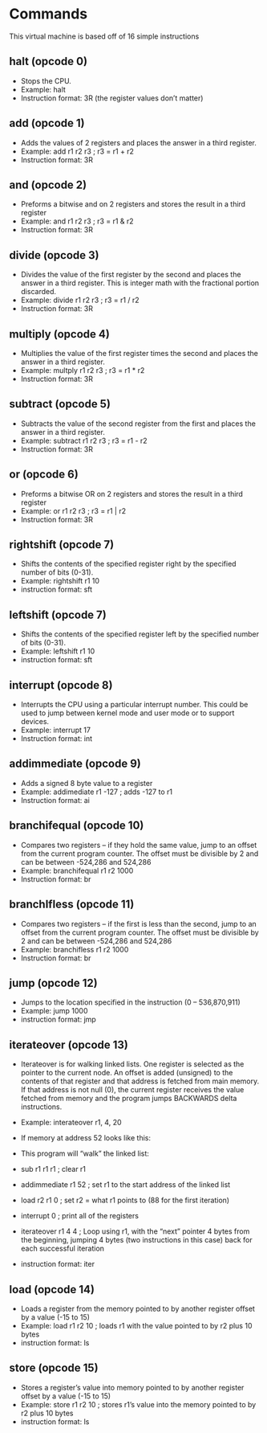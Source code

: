 # Commands

This virtual machine is based off of 16 simple instructions

## halt (opcode 0)

* Stops the CPU.
* Example: halt
* Instruction format: 3R (the register values don’t matter)

## add (opcode 1)

* Adds the values of 2 registers and places the answer in a third register.
* Example: add r1 r2 r3 ; r3 = r1 + r2
* Instruction format: 3R

## and (opcode 2)

* Preforms a bitwise and on 2 registers and stores the result in a third register
* Example: and r1 r2 r3 ; r3 = r1 & r2
* Instruction format: 3R

## divide (opcode 3)

* Divides the value of the first register by the second and places the answer in a third register. This is integer math with the fractional portion discarded.
* Example: divide r1 r2 r3 ; r3 = r1 / r2
* Instruction format: 3R

## multiply (opcode 4)

* Multiplies the value of the first register times the second and places the answer in a third register.
* Example: multply r1 r2 r3 ; r3 = r1 * r2
* Instruction format: 3R

## subtract (opcode 5)

* Subtracts the value of the second register from the first and places the answer in a third register.
* Example: subtract r1 r2 r3 ; r3 = r1 - r2
* Instruction format: 3R

## or (opcode 6)

* Preforms a bitwise OR on 2 registers and stores the result in a third register
* Example: or r1 r2 r3 ; r3 = r1 | r2
* Instruction format: 3R

## rightshift (opcode 7)

* Shifts the contents of the specified register right by the specified number of bits (0-31).
* Example: rightshift r1 10
* instruction format: sft

## leftshift (opcode 7)

* Shifts the contents of the specified register left by the specified number of bits (0-31).
* Example: leftshift r1 10
* instruction format: sft

## interrupt (opcode 8)

* Interrupts the CPU using a particular interrupt number. This could be used to jump between kernel mode and user mode or to support devices.
* Example: interrupt 17
* Instruction format: int

## addimmediate (opcode 9)

* Adds a signed 8 byte value to a register
* Example: addimediate r1 -127 ; adds -127 to r1
* Instruction format: ai

## branchifequal (opcode 10)

* Compares two registers – if they hold the same value, jump to an offset from the current program counter. The offset must be divisible by 2 and can be between -524,286 and 524,286
* Example: branchifequal r1 r2 1000 
* Instruction format: br

## branchIfless (opcode 11)

* Compares two registers – if the first is less than the second, jump to an offset from the current program counter. The offset must be divisible by 2 and can be between -524,286 and 524,286
* Example: branchifless r1 r2 1000 
* Instruction format: br

## jump (opcode 12)

* Jumps to the location specified in the instruction (0 – 536,870,911)
* Example: jump 1000
* instruction format: jmp

## iterateover (opcode 13)

* Iterateover is for walking linked lists. One register is selected as the pointer to the current node. An offset is added (unsigned) to the contents of that register and that address is fetched from main memory. If that address is not null (0), the current register receives the value fetched from memory and the program jumps BACKWARDS delta instructions.
* Example: interateover r1, 4, 20
* If memory at address 52 looks like this:
* This program will “walk” the linked list:
* sub r1 r1 r1 ; clear r1
* addimmediate r1 52 ; set r1 to the start address of the linked list
* load r2 r1 0 ; set r2 = what r1 points to (88 for the first iteration)
* interrupt 0 ; print all of the registers

* iterateover r1 4 4 ; Loop using r1, with the “next” pointer 4 bytes from the beginning, jumping 4 bytes (two instructions in this case) back for each successful iteration
* instruction format: iter

## load (opcode 14)

* Loads a register from the memory pointed to by another register offset by a value (-15 to 15)
* Example: load r1 r2 10 ; loads r1 with the value pointed to by r2 plus 10 bytes
* instruction format: ls

## store (opcode 15)

* Stores a register’s value into memory pointed to by another register offset by a value (-15 to 15)
* Example: store r1 r2 10 ; stores r1’s value into the memory pointed to by r2 plus 10 bytes
* instruction format: ls
